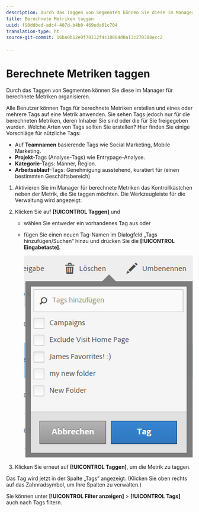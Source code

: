 ```yaml
---
description: Durch das Taggen von Segmenten können Sie diese im Manager für berechnete Metriken organisieren.
title: Berechnete Metriken taggen
uuid: f90ddbed-adc4-407d-b4b0-469eda61c704
translation-type: ht
source-git-commit: 16ba0b12e0f70112f4c10804d0a13c278388ecc2

---
```



# Berechnete Metriken taggen

Durch das Taggen von Segmenten können Sie diese im Manager für berechnete Metriken organisieren.

Alle Benutzer können Tags für berechnete Metriken erstellen und eines oder mehrere Tags auf eine Metrik anwenden. Sie sehen Tags jedoch nur für die berechneten Metriken, deren Inhaber Sie sind oder die für Sie freigegeben wurden. Welche Arten von Tags sollten Sie erstellen? Hier finden Sie einige Vorschläge für nützliche Tags:

* Auf **Teamnamen** basierende Tags wie Social Marketing, Mobile Marketing.
* **Projekt**-Tags (Analyse-Tags) wie Entrypage-Analyse.
* **Kategorie**-Tags: Männer, Region.
* **Arbeitsablauf**-Tags: Genehmigung ausstehend, kuratiert für (einen bestimmten Geschäftsbereich)

1. Aktivieren Sie im Manager für berechnete Metriken das Kontrollkästchen neben der Metrik, die Sie taggen möchten. Die Werkzeugleiste für die Verwaltung wird angezeigt:
1. Klicken Sie auf **[!UICONTROL Taggen]** und

   * wählen Sie entweder ein vorhandenes Tag aus oder
   * fügen Sie einen neuen Tag-Namen im Dialogfeld „Tags hinzufügen/Suchen“ hinzu und drücken Sie die **[!UICONTROL Eingabetaste]**.

      ![](assets/cm_add_tags.png)

1. Klicken Sie erneut auf **[!UICONTROL Taggen]**, um die Metrik zu taggen.

Das Tag wird jetzt in der Spalte „Tags“ angezeigt. (Klicken Sie oben rechts auf das Zahnradsymbol, um Ihre Spalten zu verwalten.)

Sie können unter **[!UICONTROL Filter anzeigen]** > **[!UICONTROL Tags]** auch nach Tags filtern.

